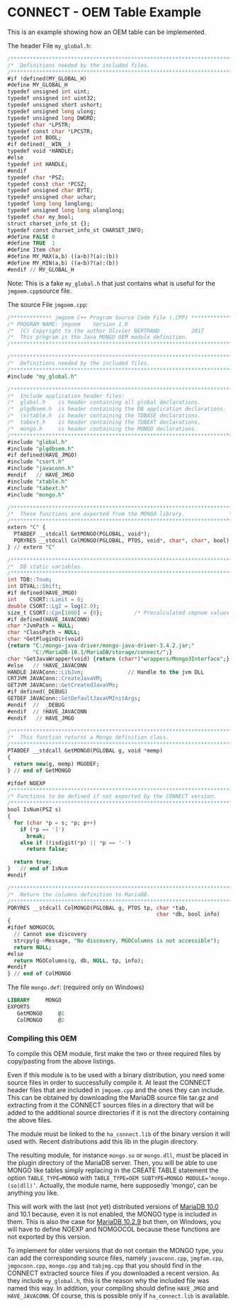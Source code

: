 # CONNECT - OEM Table Example

This is an example showing how an OEM table can be implemented.

The header File `my_global.h`:

```sql
/***********************************************************************/
/*  Definitions needed by the included files.                          */
/***********************************************************************/
#if !defined(MY_GLOBAL_H)
#define MY_GLOBAL_H
typedef unsigned int uint;
typedef unsigned int uint32;
typedef unsigned short ushort;
typedef unsigned long ulong;
typedef unsigned long DWORD;
typedef char *LPSTR;
typedef const char *LPCSTR;
typedef int BOOL;
#if defined(__WIN__)
typedef void *HANDLE;
#else
typedef int HANDLE;
#endif
typedef char *PSZ;
typedef const char *PCSZ;
typedef unsigned char BYTE;
typedef unsigned char uchar;
typedef long long longlong;
typedef unsigned long long ulonglong;
typedef char my_bool;
struct charset_info_st {};
typedef const charset_info_st CHARSET_INFO;
#define FALSE 0
#define TRUE  1
#define Item char
#define MY_MAX(a,b) ((a>b)?(a):(b))
#define MY_MIN(a,b) ((a<b)?(a):(b))
#endif // MY_GLOBAL_H
```

Note: This is a fake `my_global.h` that just contains what is useful for the `jmgoem.cpp`source file.

The source File `jmgoem.cpp`:

```sql
/************* jmgoem C++ Program Source Code File (.CPP) **************/
/* PROGRAM NAME: jmgoem    Version 1.0                                 */
/*  (C) Copyright to the author Olivier BERTRAND          2017         */
/*  This program is the Java MONGO OEM module definition.              */
/***********************************************************************/

/***********************************************************************/
/*  Definitions needed by the included files.                          */
/***********************************************************************/
#include "my_global.h"

/***********************************************************************/
/*  Include application header files:                                  */
/*  global.h    is header containing all global declarations.          */
/*  plgdbsem.h  is header containing the DB application declarations.  */
/*  (x)table.h  is header containing the TDBASE declarations.          */
/*  tabext.h    is header containing the TDBEXT declarations.          */
/*  mongo.h     is header containing the MONGO declarations.           */
/***********************************************************************/
#include "global.h"
#include "plgdbsem.h"
#if defined(HAVE_JMGO)
#include "csort.h"
#include "javaconn.h"
#endif   // HAVE_JMGO
#include "xtable.h"
#include "tabext.h"
#include "mongo.h"

/***********************************************************************/
/*  These functions are exported from the MONGO library.         	  */
/***********************************************************************/
extern "C" {
  PTABDEF __stdcall GetMONGO(PGLOBAL, void*);
  PQRYRES __stdcall ColMONGO(PGLOBAL, PTOS, void*, char*, char*, bool);
} // extern "C"

/***********************************************************************/
/*  DB static variables.                                               */
/***********************************************************************/
int TDB::Tnum;
int DTVAL::Shift;
#if defined(HAVE_JMGO)
int    CSORT::Limit = 0;
double CSORT::Lg2 = log(2.0);
size_t CSORT::Cpn[1000] = {0};          /* Precalculated cmpnum values */
#if defined(HAVE_JAVACONN)
char *JvmPath = NULL;
char *ClassPath = NULL;
char *GetPluginDir(void) 
{return "C:/mongo-java-driver/mongo-java-driver-3.4.2.jar;"
        "C:/MariaDB-10.1/MariaDB/storage/connect/";}
char *GetJavaWrapper(void) {return (char*)"wrappers/Mongo3Interface";}
#else   // !HAVE_JAVACONN
HANDLE JAVAConn::LibJvm;              // Handle to the jvm DLL
CRTJVM JAVAConn::CreateJavaVM;
GETJVM JAVAConn::GetCreatedJavaVMs;
#if defined(_DEBUG)
GETDEF JAVAConn::GetDefaultJavaVMInitArgs;
#endif  //  _DEBUG
#endif	// !HAVE_JAVACONN
#endif   // HAVE_JMGO

/***********************************************************************/
/*  This function returns a Mongo definition class.                    */
/***********************************************************************/
PTABDEF __stdcall GetMONGO(PGLOBAL g, void *memp)
{
  return new(g, memp) MGODEF;
} // end of GetMONGO

#ifdef NOEXP
/***********************************************************************/
/* Functions to be defined if not exported by the CONNECT version.     */
/***********************************************************************/
bool IsNum(PSZ s)
{
  for (char *p = s; *p; p++)
    if (*p == ']')
      break;
    else if (!isdigit(*p) || *p == '-')
      return false;

  return true;
}	// end of IsNum
#endif

/***********************************************************************/
/*  Return the columns definition to MariaDB.                          */
/***********************************************************************/
PQRYRES __stdcall ColMONGO(PGLOBAL g, PTOS tp, char *tab,
                                               char *db, bool info)
{
#ifdef NOMGOCOL
  // Cannot use discovery
  strcpy(g->Message, "No discovery, MGOColumns is not accessible");
  return NULL;
#else
  return MGOColumns(g, db, NULL, tp, info);
#endif
} // end of ColMONGO
```

The file `mongo.def`: (required only on Windows)

```sql
LIBRARY     MONGO
EXPORTS
   GetMONGO     @1
   ColMONGO     @2
```

### Compiling this OEM

To compile this OEM module, first make the two or three required files by copy/pasting from the above listings.

Even if this module is to be used with a binary distribution, you need some source files in order to successfully compile it. At least the CONNECT header files that are included in `jmgoem.cpp` and the ones they can include. This can be obtained by downloading the MariaDB source file tar.gz and extracting from it the CONNECT sources files in a directory that will be added to the additional source directories if it is not the directory containing the above files.

The module must be linked to the `ha_connect.lib` of the binary version it will used with. Recent distributions add this lib in the plugin directory.

The resulting module, for instance `mongo.so` or `mongo.dll`, must be placed in the plugin directory of the MariaDB server. Then, you will be able to use MONGO like tables simply replacing in the CREATE TABLE statement the option `TABLE_TYPE=MONGO` with `TABLE_TYPE=OEM SUBTYPE=MONGO MODULE=’mongo.(so|dll)’`. Actually, the module name, here supposedly ‘mongo’, can be anything you like.

This will work with the last (not yet) distributed versions of [MariaDB 10.0](/kb/en/what-is-mariadb-100/) and 10.1 because, even it is not enabled, the MONGO type is included in them. This is also the case for [MariaDB 10.2.9](/kb/en/mariadb-1029-release-notes/) but then, on Windows, you will have to define NOEXP and NOMGOCOL because these functions are not exported by this version.

To implement for older versions that do not contain the MONGO type, you can add the corresponding source files, namely `javaconn.cpp`, `jmgfam.cpp`, `jmgoconn.cpp`, `mongo.cpp` and `tabjmg.cpp` that you should find in the CONNECT extracted source files if you downloaded a recent version. As they include `my_global.h`, this is the reason why the included file was named this way. In addition, your compiling should define `HAVE_JMGO` and `HAVE_JAVACONN`. Of course, this is possible only if `ha_connect.lib` is available.